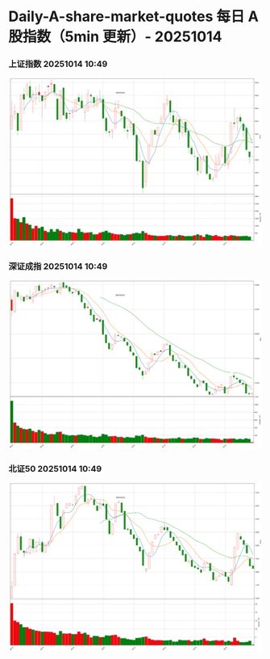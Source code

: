 
# Daily-A-share-market-quotes 每日 A 股指数（5min 更新）- 20251014

### 上证指数 20251014 10:49
![](./fig/2025/10/20251014-sh000001.png)

### 深证成指 20251014 10:49
![](./fig/2025/10/20251014-sz399001.png)

### 北证50 20251014 10:49
![](./fig/2025/10/20251014-bj899050.png)
